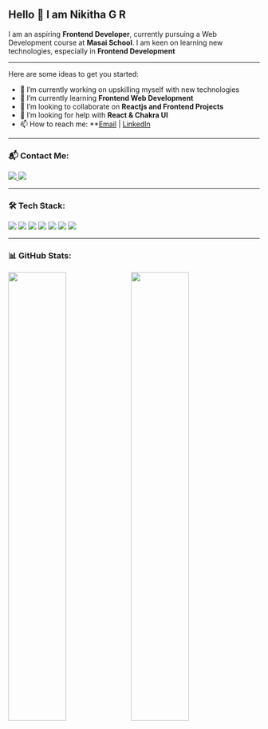 ## Hello 👋 I am Nikitha G R

I am an aspiring **Frontend Developer**, currently pursuing a Web Development course at **Masai School**.
I am keen on learning new technologies, especially in **Frontend Development**

---
Here are some ideas to get you started:

- 🔭 I’m currently working on upskilling myself with new technologies
- 🌱 I’m currently learning **Frontend Web Development**
- 👯 I’m looking to collaborate on **Reactjs and Frontend Projects**
- 🤔 I’m looking for help with **React & Chakra UI**
- 📫 How to reach me: **[Email](mailto:nikitha14.gr@gmail.com) | [LinkedIn](https://www.linkedin.com/in/nikitha-gopalakrishna/)

---

### 📬 Contact Me:

<p align="left">
  <a href="mailto:nikitha14.gr@gmail.com">
    <img src="https://img.shields.io/badge/Email-D14836?style=for-the-badge&logo=gmail&logoColor=white" />
  </a>
  <a href="https://www.linkedin.com/in/nikitha-gopalakrishna/">
    <img src="https://img.shields.io/badge/LinkedIn-0A66C2?style=for-the-badge&logo=linkedin&logoColor=white" />
  </a>
</p>

---

### 🛠 Tech Stack:

<p align="left">
  <img src="https://img.shields.io/badge/HTML5-E34F26?style=for-the-badge&logo=html5&logoColor=white" />
  <img src="https://img.shields.io/badge/CSS3-1572B6?style=for-the-badge&logo=css3&logoColor=white" />
  <img src="https://img.shields.io/badge/JavaScript-F7DF1E?style=for-the-badge&logo=javascript&logoColor=black" />
  <img src="https://img.shields.io/badge/React-61DAFB?style=for-the-badge&logo=react&logoColor=black" />
  <img src="https://img.shields.io/badge/Chakra_UI-319795?style=for-the-badge&logo=chakraui&logoColor=white" />
  <img src="https://img.shields.io/badge/GitHub-181717?style=for-the-badge&logo=github&logoColor=white" />
  <img src="https://img.shields.io/badge/VSCode-007ACC?style=for-the-badge&logo=visual-studio-code&logoColor=white" />
</p>

---

### 📊 GitHub Stats:

<p align="left">
  <img src="https://github-readme-stats.vercel.app/api?username=Nikitha-gr&show_icons=true&theme=dark" width="48%" />
  <img src="https://github-readme-streak-stats.herokuapp.com/?user=Nikitha-gr&theme=dark" width="48%" />
</p>


